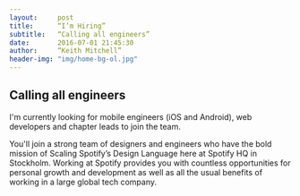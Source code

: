 ```yaml
---
layout:     post
title:      “I’m Hiring”
subtitle:   “Calling all engineers”
date:       2016-07-01 21:45:30
author:     “Keith Mitchell”
header-img: "img/home-bg-ol.jpg"
---
```

<h2 class="section-heading">Calling all engineers</h2>

<p>I'm currently looking for mobile engineers (iOS and Android), web developers and chapter leads to join the team.</p>

<p>You'll join a strong team of designers and engineers who have the bold mission of Scaling Spotify’s Design Language here at Spotify HQ in Stockholm. Working at Spotify provides you with countless opportunities for personal growth and development as well as all the usual benefits of working in a large global tech company.</p>